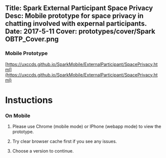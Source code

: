 Title: Spark External Participant Space Privacy
Desc: Mobile prototype for space privacy in chatting involved with expernal participants.
Date: 2017-5-11
Cover: prototypes/cover/Spark OBTP_Cover.png
---

### Mobile Prototype

[https://uxccds.github.io/SparkMobile/ExternalParticipant/SpacePrivacy.html](https://uxccds.github.io/SparkMobile/ExternalParticipant/SpacePrivacy.html)


# Instuctions 
### On Mobile

1) Please use Chrome (mobile mode) or IPhone (webapp mode) to view the prototype.

2) Try clear browser cache first if you see any issues.

3) Choose a version to continue.

